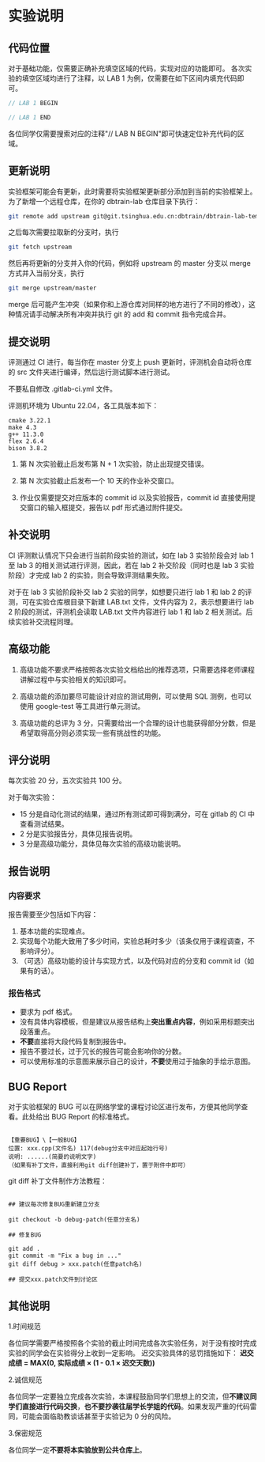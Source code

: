 # 实验说明

## 代码位置

对于基础功能，仅需要正确补充填空区域的代码，实现对应的功能即可。
各次实验的填空区域均进行了注释，以 LAB 1 为例，仅需要在如下区间内填充代码即可。

```c++
// LAB 1 BEGIN

// LAB 1 END

```

各位同学仅需要搜索对应的注释"// LAB N BEGIN"即可快速定位补充代码的区域。

## 更新说明

实验框架可能会有更新，此时需要将实验框架更新部分添加到当前的实验框架上。为了新增一个远程仓库，在你的 dbtrain-lab 仓库目录下执行：

```bash
git remote add upstream git@git.tsinghua.edu.cn:dbtrain/dbtrain-lab-template.git
```

之后每次需要拉取新的分支时，执行

```bash
git fetch upstream
```

然后再将更新的分支并入你的代码，例如将 upstream 的 master 分支以 merge 方式并入当前分支，执行

```bash
git merge upstream/master
```

merge 后可能产生冲突（如果你和上游仓库对同样的地方进行了不同的修改），这种情况请手动解决所有冲突并执行 git 的 add 和 commit 指令完成合并。

## 提交说明

评测通过 CI 进行，每当你在 master 分支上 push 更新时，评测机会自动将仓库的 src 文件夹进行编译，然后运行测试脚本进行测试。

不要私自修改 .gitlab-ci.yml 文件。

评测机环境为 Ubuntu 22.04，各工具版本如下：

```
cmake 3.22.1
make 4.3
g++ 11.3.0
flex 2.6.4
bison 3.8.2
```

1. 第 N 次实验截止后发布第 N + 1 次实验，防止出现提交错误。

2. 第 N 次实验截止后发布一个 10 天的作业补交窗口。

3. 作业仅需要提交对应版本的 commit id 以及实验报告，commit id 直接使用提交窗口的输入框提交，报告以 pdf 形式通过附件提交。

## 补交说明

CI 评测默认情况下只会进行当前阶段实验的测试，如在 lab 3 实验阶段会对 lab 1 至 lab 3 的相关测试进行评测，因此，若在 lab 2 补交阶段（同时也是 lab 3 实验阶段）才完成 lab 2 的实验，则会导致评测结果失败。

对于在 lab 3 实验阶段补交 lab 2 实验的同学，如想要只进行 lab 1 和 lab 2 的评测，可在实验仓库根目录下新建 LAB.txt 文件，文件内容为 2，表示想要进行 lab 2 阶段的测试，评测机会读取 LAB.txt 文件内容进行 lab 1 和 lab 2 相关测试。后续实验补交流程同理。

## 高级功能

1. 高级功能不要求严格按照各次实验文档给出的推荐选项，只需要选择老师课程讲解过程中与实验相关的知识即可。

2. 高级功能的添加要尽可能设计对应的测试用例，可以使用 SQL 测例，也可以使用 google-test 等工具进行单元测试。

3. 高级功能的总评为 3 分，只需要给出一个合理的设计也能获得部分分数，但是希望取得高分则必须实现一些有挑战性的功能。

## 评分说明

每次实验 20 分，五次实验共 100 分。

对于每次实验：

-   15 分是自动化测试的结果，通过所有测试即可得到满分，可在 gitlab 的 CI 中查看测试结果。
-   2 分是实验报告分，具体见报告说明。
-   3 分是高级功能分，具体见每次实验的高级功能说明。

## 报告说明

### 内容要求

报告需要至少包括如下内容：

1. 基本功能的实现难点。
2. 实现每个功能大致用了多少时间，实验总耗时多少（该条仅用于课程调查，不影响评分）。
3. （可选）高级功能的设计与实现方式，以及代码对应的分支和 commit id（如果有的话）。

### 报告格式

-   要求为 pdf 格式。
-   没有具体内容模板，但是建议从报告结构上**突出重点内容**，例如采用标题突出段落重点。
-   **不要**直接将大段代码复制到报告中。
-   报告不要过长，过于冗长的报告可能会影响你的分数。
-   可以使用标准的示意图来展示自己的设计，**不要**使用过于抽象的手绘示意图。

## BUG Report

对于实验框架的 BUG 可以在网络学堂的课程讨论区进行发布，方便其他同学查看。此处给出 BUG Report 的标准格式。

```

【重要BUG】\【一般BUG】
位置: xxx.cpp(文件名) 117(debug分支中对应起始行号)
说明: ......(简要的说明文字)
（如果有补丁文件，直接利用git diff创建补丁，置于附件中即可）

```

git diff 补丁文件制作方法教程：

```

## 建议每次修复BUG重新建立分支

git checkout -b debug-patch(任意分支名)

## 修复BUG

git add .
git commit -m "Fix a bug in ..."
git diff debug > xxx.patch(任意patch名)

## 提交xxx.patch文件到讨论区

```

## 其他说明

1.时间规范

各位同学需要严格按照各个实验的截止时间完成各次实验任务，对于没有按时完成实验的同学会在实验得分上收到一定影响。
迟交实验具体的惩罚措施如下：
**迟交成绩 = MAX(0, 实际成绩 × (1 - 0.1 × 迟交天数))**

2.诚信规范

各位同学一定要独立完成各次实验，本课程鼓励同学们思想上的交流，但**不建议同学们直接进行代码交换**，**也不要抄袭往届学长学姐的代码**。如果发现严重的代码雷同，可能会面临助教谈话甚至于实验记为 0 分的风险。

3.保密规范

各位同学一定**不要将本实验放到公共仓库上**。

